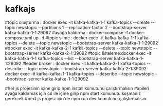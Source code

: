 # kafkajs

#topic oluşturma : docker exec -it kafka-kafka-1-1 kafka-topics --create --topic newstopic --partitions 1 --replication-factor 2 --bootstrap-server kafka-kafka-1-1:29092
#ayağa kaldırma : docker-compose -f docker-compose.yml up -d
#topic silme :  docker exec -it kafka-kafka-1-1 kafka-topics --delete --topic newstopic --bootstrap-server kafka-kafka-1-1:29092
#docker exec -it kafka-kafka-2-1 kafka-topics --delete --topic newstopic --bootstrap-server kafka-kafka-2-1:39092
#topic listeleme:docker exec -it kafka-kafka-1-1 kafka-topics --list --bootstrap-server kafka-kafka-1-1:29092
#leader broker : docker exec -it kafka-kafka-2-1 kafka-topics --describe --topic newstopic --bootstrap-server kafka-kafka-2-1:39092
                docker exec -it kafka-kafka-1-1 kafka-topics --describe --topic newstopic --bootstrap-server kafka-kafka-1-1:29092

#her js projesinin içine girip npm install komutunu çalıştırmalısın
#apileri ayağa kaldırmak için cd ile içine girip npm start komunutu koşmanız gerekcek
#next.js projesi için'de npm run dev komutunu çalıştırmalısın.

